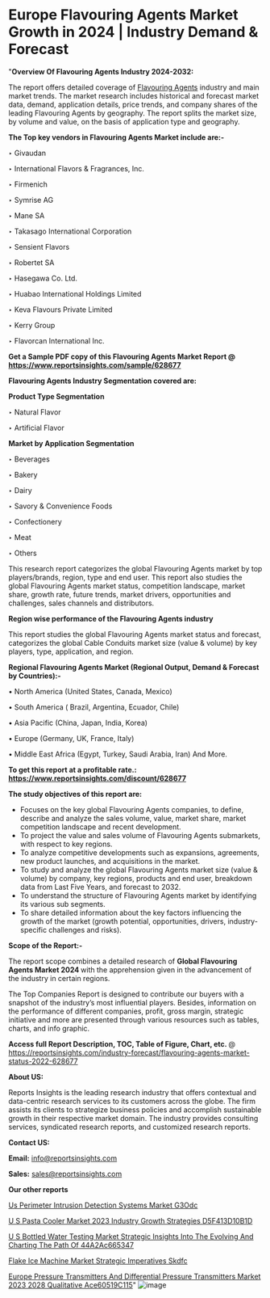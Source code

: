 # Europe Flavouring Agents Market Growth in 2024 | Industry Demand & Forecast

 "<strong>Overview Of Flavouring Agents Industry 2024-2032:</strong>

The report offers detailed coverage of <a href=https://www.reportsinsights.com/sample/628677>Flavouring Agents</a> industry and main market trends. The market research includes historical and forecast market data, demand, application details, price trends, and company shares of the leading Flavouring Agents by geography. The report splits the market size, by volume and value, on the basis of application type and geography.

<strong>The Top key vendors in Flavouring Agents Market include are:- </strong>

‣ Givaudan

‣ International Flavors & Fragrances, Inc.

‣ Firmenich

‣ Symrise AG

‣ Mane SA

‣ Takasago International Corporation

‣ Sensient Flavors

‣ Robertet SA

‣ Hasegawa Co. Ltd.

‣ Huabao International Holdings Limited

‣ Keva Flavours Private Limited

‣ Kerry Group

‣ Flavorcan International Inc.

<strong>Get a Sample PDF copy of this Flavouring Agents Market Report </strong><strong>@ <a href=https://www.reportsinsights.com/sample/628677 style=color:#0000ff;>https://www.reportsinsights.com/sample/628677</a> </strong>

<strong>Flavouring Agents Industry Segmentation covered are:</strong>

<strong>Product Type Segmentation</strong>

‣    Natural Flavor

‣ Artificial Flavor

<strong>Market by Application Segmentation</strong>

‣   Beverages

‣ Bakery

‣ Dairy

‣ Savory & Convenience Foods

‣ Confectionery

‣ Meat

‣ Others

This research report categorizes the global Flavouring Agents market by top players/brands, region, type and end user. This report also studies the global Flavouring Agents market status, competition landscape, market share, growth rate, future trends, market drivers, opportunities and challenges, sales channels and distributors.

<strong>Region wise performance of the Flavouring Agents industry</strong><strong> </strong>

This report studies the global Flavouring Agents market status and forecast, categorizes the global Cable Conduits market size (value &amp; volume) by key players, type, application, and region. 

<strong>Regional Flavouring Agents Market (Regional Output, Demand &amp; Forecast by Countries):-</strong>

• North America (United States, Canada, Mexico)

• South America ( Brazil, Argentina, Ecuador, Chile)

• Asia Pacific (China, Japan, India, Korea)

• Europe (Germany, UK, France, Italy)

• Middle East Africa (Egypt, Turkey, Saudi Arabia, Iran) And More.

<strong>To get this report at a profitable rate.: <a href=https://www.reportsinsights.com/discount/628677 style=color:#0000ff;>https://www.reportsinsights.com/discount/628677</a></strong>

<strong>The study objectives of this report are:</strong>
<ul>
  <li>Focuses on the key global Flavouring Agents companies, to define, describe and analyze the sales volume, value, market share, market competition landscape and recent development.</li>
  <li>To project the value and sales volume of Flavouring Agents submarkets, with respect to key regions.</li>
  <li>To analyze competitive developments such as expansions, agreements, new product launches, and acquisitions in the market.</li>
  <li>To study and analyze the global Flavouring Agents market size (value &amp; volume) by company, key regions, products and end user, breakdown data from Last Five Years, and forecast to 2032.</li>
  <li>To understand the structure of Flavouring Agents market by identifying its various sub segments.</li>
  <li>To share detailed information about the key factors influencing the growth of the market (growth potential, opportunities, drivers, industry-specific challenges and risks).</li>
</ul>
<strong>Scope of the Report:-</strong><strong> </strong>

The report scope combines a detailed research of <strong>Global Flavouring Agents Market 2024 </strong>with the apprehension given in the advancement of the industry in certain regions.

The Top Companies Report is designed to contribute our buyers with a snapshot of the industry’s most influential players. Besides, information on the performance of different companies, profit, gross margin, strategic initiative and more are presented through various resources such as tables, charts, and info graphic.

<strong>Access full Report Description, TOC, Table of Figure, Chart, etc. </strong>@   <a href=https://reportsinsights.com/industry-forecast/flavouring-agents-market-status-2022-628677 style=color:#0000ff;>https://reportsinsights.com/industry-forecast/flavouring-agents-market-status-2022-628677</a>

<strong>About US:</strong>

Reports Insights is the leading research industry that offers contextual and data-centric research services to its customers across the globe. The firm assists its clients to strategize business policies and accomplish sustainable growth in their respective market domain. The industry provides consulting services, syndicated research reports, and customized research reports.

<strong>Contact US:</strong>

<p class=""""><b>Email:</b> <a href=mailto:info@reportsinsights.com>info@reportsinsights.com</a></p>
<p class=""""><b>Sales:</b> <a href=mailto:sales@reportsinsights.com>sales@reportsinsights.com</a></p>

<strong>Our other reports</strong>

<a href=https://www.linkedin.com/pulse/us-perimeter-intrusion-detection-systems-market-g3odc/>Us Perimeter Intrusion Detection Systems Market G3Odc</a>

<a href=https://medium.com/@shreyaw909/u-s-pasta-cooler-market-2023-industry-growth-strategies-d5f413d10b1d>U S Pasta Cooler Market 2023 Industry Growth Strategies D5F413D10B1D</a>

<a href=https://medium.com/@akitotamura255/u-s-bottled-water-testing-market-strategic-insights-into-the-evolving-and-charting-the-path-of-44a2ac665347>U S Bottled Water Testing Market Strategic Insights Into The Evolving And Charting The Path Of 44A2Ac665347</a>

<a href=https://www.linkedin.com/pulse/flake-ice-machine-market-strategic-imperatives-skdfc/>Flake Ice Machine Market Strategic Imperatives Skdfc</a>

<a href=https://medium.com/@aanarkumar6/europe-pressure-transmitters-and-differential-pressure-transmitters-market-2023-2028-qualitative-ace60519c115>Europe Pressure Transmitters And Differential Pressure Transmitters Market 2023 2028 Qualitative Ace60519C115</a>"
![image](https://github.com/daminid12/RImarketresearch/assets/158430485/0abeb3eb-b841-4361-95c9-a3a7375e617e)
